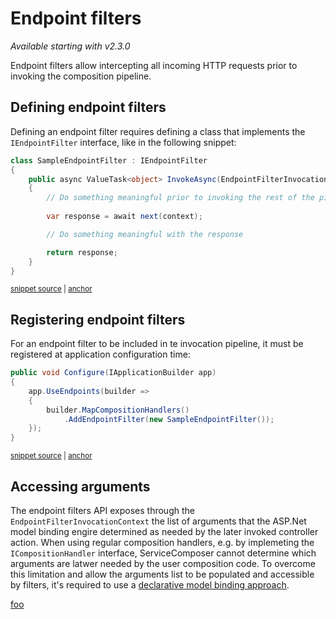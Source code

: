 # Endpoint filters

_Available starting with v2.3.0_

Endpoint filters allow intercepting all incoming HTTP requests prior to invoking the composition pipeline.

## Defining endpoint filters

Defining an endpoint filter requires defining a class that implements the `IEndpointFilter` interface, like in the following snippet:

<!-- snippet: sample-endpoint-filter -->
<a id='snippet-sample-endpoint-filter'></a>
```cs
class SampleEndpointFilter : IEndpointFilter
{
    public async ValueTask<object> InvokeAsync(EndpointFilterInvocationContext context, EndpointFilterDelegate next)
    {
        // Do something meaningful prior to invoking the rest of the pipeline
        
        var response = await next(context);

        // Do something meaningful with the response

        return response;
    }
}
```
<sup><a href='/src/Snippets/EndpointFilters/SampleEndpointFilter.cs#L6-L20' title='Snippet source file'>snippet source</a> | <a href='#snippet-sample-endpoint-filter' title='Start of snippet'>anchor</a></sup>
<!-- endSnippet -->

## Registering endpoint filters

For an endpoint filter to be included in te invocation pipeline, it must be registered at application configuration time:  

<!-- snippet: sample-endpoint-filter-registration -->
<a id='snippet-sample-endpoint-filter-registration'></a>
```cs
public void Configure(IApplicationBuilder app)
{
    app.UseEndpoints(builder =>
    {
        builder.MapCompositionHandlers()
            .AddEndpointFilter(new SampleEndpointFilter());
    });
}
```
<sup><a href='/src/Snippets/EndpointFilters/Startup.cs#L9-L18' title='Snippet source file'>snippet source</a> | <a href='#snippet-sample-endpoint-filter-registration' title='Start of snippet'>anchor</a></sup>
<!-- endSnippet -->

## Accessing arguments

The endpoint filters API exposes through the `EndpointFilterInvocationContext` the list of arguments that the ASP.Net model binding engire determined as needed by the later invoked controller action. When using regular composition handlers, e.g. by implemeting the `ICompositionHandler` interface, ServiceComposer cannot determine which arguments are latwer needed by the user composition code. To overcome this limitation and allow the arguments list to be populated and accessible by filters, it's required to use a [declarative model binding approach](model-binding.md#declarative-model-binding).

[foo](model-binding.md#named-arguments-experimental-api)
